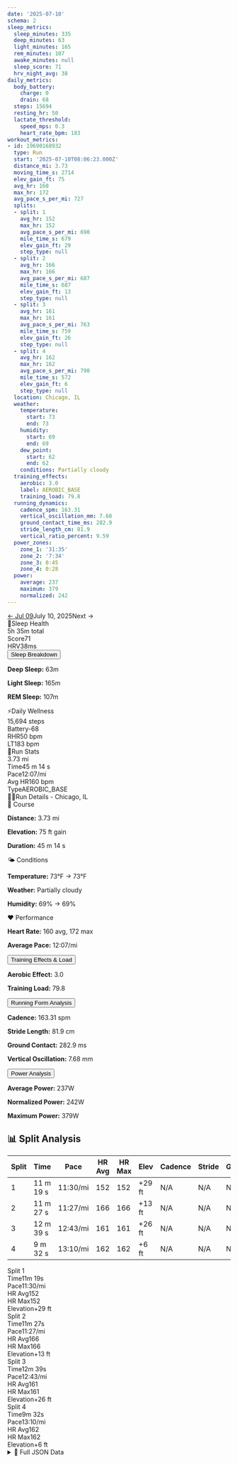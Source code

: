 ```yaml
---
date: '2025-07-10'
schema: 2
sleep_metrics:
  sleep_minutes: 335
  deep_minutes: 63
  light_minutes: 165
  rem_minutes: 107
  awake_minutes: null
  sleep_score: 71
  hrv_night_avg: 38
daily_metrics:
  body_battery:
    charge: 0
    drain: 68
  steps: 15694
  resting_hr: 50
  lactate_threshold:
    speed_mps: 0.3
    heart_rate_bpm: 183
workout_metrics:
- id: 19690168932
  type: Run
  start: '2025-07-10T08:06:23.000Z'
  distance_mi: 3.73
  moving_time_s: 2714
  elev_gain_ft: 75
  avg_hr: 160
  max_hr: 172
  avg_pace_s_per_mi: 727
  splits:
  - split: 1
    avg_hr: 152
    max_hr: 152
    avg_pace_s_per_mi: 690
    mile_time_s: 679
    elev_gain_ft: 29
    step_type: null
  - split: 2
    avg_hr: 166
    max_hr: 166
    avg_pace_s_per_mi: 687
    mile_time_s: 687
    elev_gain_ft: 13
    step_type: null
  - split: 3
    avg_hr: 161
    max_hr: 161
    avg_pace_s_per_mi: 763
    mile_time_s: 759
    elev_gain_ft: 26
    step_type: null
  - split: 4
    avg_hr: 162
    max_hr: 162
    avg_pace_s_per_mi: 790
    mile_time_s: 572
    elev_gain_ft: 6
    step_type: null
  location: Chicago, IL
  weather:
    temperature:
      start: 73
      end: 73
    humidity:
      start: 69
      end: 69
    dew_point:
      start: 62
      end: 62
    conditions: Partially cloudy
  training_effects:
    aerobic: 3.0
    label: AEROBIC_BASE
    training_load: 79.8
  running_dynamics:
    cadence_spm: 163.31
    vertical_oscillation_mm: 7.68
    ground_contact_time_ms: 282.9
    stride_length_cm: 81.9
    vertical_ratio_percent: 9.59
  power_zones:
    zone_1: '31:35'
    zone_2: '7:34'
    zone_3: 0:45
    zone_4: 0:28
  power:
    average: 237
    maximum: 379
    normalized: 242
---
```

<link rel="stylesheet" href="../../../training-data.css">

<div class="navigation-bar"><a href="../07/09" class="nav-button nav-prev">← Jul 09</a><span class="nav-current">July 10, 2025</span><span class="nav-disabled">Next →</span></div>

<div class="card-container">
<div class="metric-card sleep-card">
<div class="card-header"><span class="card-emoji">🛌</span>Sleep Health</div>
<div class="metric-primary">5h 35m total</div>
<div class="metric-grid">
<div class="metric-item"><span class="metric-label">Score</span><span class="metric-value">71</span></div>
<div class="metric-item"><span class="metric-label">HRV</span><span class="metric-value">38ms</span></div>
</div>
<button class="collapsible">Sleep Breakdown</button>
<div class="collapsible-content">
<p><strong>Deep Sleep:</strong> 63m</p>
<p><strong>Light Sleep:</strong> 165m</p>
<p><strong>REM Sleep:</strong> 107m</p>
</div>
</div>
<div class="metric-card wellness-card">
<div class="card-header"><span class="card-emoji">⚡</span>Daily Wellness</div>
<div class="metric-primary">15,694 steps</div>
<div class="metric-grid"><div class="metric-item"><span class="metric-label">Battery</span><span class="metric-value">-68</span></div><div class="metric-item"><span class="metric-label">RHR</span><span class="metric-value">50 bpm</span></div><div class="metric-item"><span class="metric-label">LT</span><span class="metric-value">183 bpm</span></div></div>
</div>
<div class="metric-card workout-card">
<div class="card-header"><span class="card-emoji">🏃</span>Run Stats</div>
<div class="metric-primary">3.73 mi</div>
<div class="metric-list"><div class="metric-item-full"><span class="metric-label">Time</span><span class="metric-value">45 m 14 s</span></div><div class="metric-item-full"><span class="metric-label">Pace</span><span class="metric-value">12:07/mi</span></div><div class="metric-item-full"><span class="metric-label">Avg HR</span><span class="metric-value">160 bpm</span></div><div class="metric-item-full"><span class="metric-label">Type</span><span class="metric-value">AEROBIC_BASE</span></div></div>
</div>
</div>
<div class="workout-detail-card">
<div class="card-header"><span class="card-emoji">🏃‍♂️</span>Run Details - Chicago, IL</div>
<div class="workout-sections">
<div class="workout-section">
<div class="section-title">📍 Course</div>
<p><strong>Distance:</strong> 3.73 mi</p>
<p><strong>Elevation:</strong> 75 ft gain</p>
<p><strong>Duration:</strong> 45 m 14 s</p>
</div>
<div class="workout-section">
<div class="section-title">🌤️ Conditions</div>
<p><strong>Temperature:</strong> 73°F → 73°F</p>
<p><strong>Weather:</strong> Partially cloudy</p>
<p><strong>Humidity:</strong> 69% → 69%</p>
</div>
<div class="workout-section">
<div class="section-title">❤️ Performance</div>
<p><strong>Heart Rate:</strong> 160 avg, 172 max</p>
<p><strong>Average Pace:</strong> 12:07/mi</p>
</div>
</div>
<button class="collapsible">Training Effects & Load</button>
<div class="collapsible-content">
<p><strong>Aerobic Effect:</strong> 3.0</p>
<p><strong>Training Load:</strong> 79.8</p>
</div>
<button class="collapsible">Running Form Analysis</button>
<div class="collapsible-content">
<p><strong>Cadence:</strong> 163.31 spm</p>
<p><strong>Stride Length:</strong> 81.9 cm</p>
<p><strong>Ground Contact:</strong> 282.9 ms</p>
<p><strong>Vertical Oscillation:</strong> 7.68 mm</p>
</div>
<button class="collapsible">Power Analysis</button>
<div class="collapsible-content">
<p><strong>Average Power:</strong> 237W</p>
<p><strong>Normalized Power:</strong> 242W</p>
<p><strong>Maximum Power:</strong> 379W</p>
</div>
</div>
<div class="splits-section">
<h2>📊 Split Analysis</h2>
<div class="table-container">
<table class="splits-table"><thead><tr><th>Split</th><th>Time</th><th>Pace</th><th>HR Avg</th><th>HR Max</th><th>Elev</th><th>Cadence</th><th>Stride</th><th>GCT</th><th>VO</th></tr></thead><tbody><tr><td>1</td><td>11 m 19 s</td><td>11:30/mi</td><td>152</td><td>152</td><td>+29 ft</td><td>N/A</td><td>N/A</td><td>N/A</td><td>N/A</td></tr><tr><td>2</td><td>11 m 27 s</td><td>11:27/mi</td><td>166</td><td>166</td><td>+13 ft</td><td>N/A</td><td>N/A</td><td>N/A</td><td>N/A</td></tr><tr><td>3</td><td>12 m 39 s</td><td>12:43/mi</td><td>161</td><td>161</td><td>+26 ft</td><td>N/A</td><td>N/A</td><td>N/A</td><td>N/A</td></tr><tr><td>4</td><td>9 m 32 s</td><td>13:10/mi</td><td>162</td><td>162</td><td>+6 ft</td><td>N/A</td><td>N/A</td><td>N/A</td><td>N/A</td></tr></tbody></table>
<div class="mobile-splits"><div class="mobile-split-card"><div class="mobile-split-header">Split 1</div><div class="mobile-split-row"><span class="mobile-split-label">Time</span><span class="mobile-split-value">11m 19s</span></div><div class="mobile-split-row"><span class="mobile-split-label">Pace</span><span class="mobile-split-value">11:30/mi</span></div><div class="mobile-split-row"><span class="mobile-split-label">HR Avg</span><span class="mobile-split-value">152</span></div><div class="mobile-split-row"><span class="mobile-split-label">HR Max</span><span class="mobile-split-value">152</span></div><div class="mobile-split-row"><span class="mobile-split-label">Elevation</span><span class="mobile-split-value">+29 ft</span></div></div><div class="mobile-split-card"><div class="mobile-split-header">Split 2</div><div class="mobile-split-row"><span class="mobile-split-label">Time</span><span class="mobile-split-value">11m 27s</span></div><div class="mobile-split-row"><span class="mobile-split-label">Pace</span><span class="mobile-split-value">11:27/mi</span></div><div class="mobile-split-row"><span class="mobile-split-label">HR Avg</span><span class="mobile-split-value">166</span></div><div class="mobile-split-row"><span class="mobile-split-label">HR Max</span><span class="mobile-split-value">166</span></div><div class="mobile-split-row"><span class="mobile-split-label">Elevation</span><span class="mobile-split-value">+13 ft</span></div></div><div class="mobile-split-card"><div class="mobile-split-header">Split 3</div><div class="mobile-split-row"><span class="mobile-split-label">Time</span><span class="mobile-split-value">12m 39s</span></div><div class="mobile-split-row"><span class="mobile-split-label">Pace</span><span class="mobile-split-value">12:43/mi</span></div><div class="mobile-split-row"><span class="mobile-split-label">HR Avg</span><span class="mobile-split-value">161</span></div><div class="mobile-split-row"><span class="mobile-split-label">HR Max</span><span class="mobile-split-value">161</span></div><div class="mobile-split-row"><span class="mobile-split-label">Elevation</span><span class="mobile-split-value">+26 ft</span></div></div><div class="mobile-split-card"><div class="mobile-split-header">Split 4</div><div class="mobile-split-row"><span class="mobile-split-label">Time</span><span class="mobile-split-value">9m 32s</span></div><div class="mobile-split-row"><span class="mobile-split-label">Pace</span><span class="mobile-split-value">13:10/mi</span></div><div class="mobile-split-row"><span class="mobile-split-label">HR Avg</span><span class="mobile-split-value">162</span></div><div class="mobile-split-row"><span class="mobile-split-label">HR Max</span><span class="mobile-split-value">162</span></div><div class="mobile-split-row"><span class="mobile-split-label">Elevation</span><span class="mobile-split-value">+6 ft</span></div></div></div>
</div>
</div>

<script>
document.addEventListener('DOMContentLoaded', function() {
    var coll = document.getElementsByClassName("collapsible");
    var i;

    for (i = 0; i < coll.length; i++) {
        coll[i].addEventListener("click", function() {
            this.classList.toggle("active");
            var content = this.nextElementSibling;
            if (content.style.maxHeight){
                content.style.maxHeight = null;
            } else {
                content.style.maxHeight = content.scrollHeight + "px";
            } 
        });
    }
});
</script>

<details>
<summary>📄 Full JSON Data</summary>

```json
{
  "date": "2025-07-10",
  "schema": 2,
  "sleep_metrics": {
    "sleep_minutes": 335,
    "deep_minutes": 63,
    "light_minutes": 165,
    "rem_minutes": 107,
    "awake_minutes": null,
    "sleep_score": 71,
    "hrv_night_avg": 38
  },
  "daily_metrics": {
    "body_battery": {
      "charge": 0,
      "drain": 68
    },
    "steps": 15694,
    "resting_hr": 50,
    "lactate_threshold": {
      "speed_mps": 0.3,
      "heart_rate_bpm": 183
    }
  },
  "workout_metrics": [
    {
      "id": 19690168932,
      "type": "Run",
      "start": "2025-07-10T08:06:23.000Z",
      "distance_mi": 3.73,
      "moving_time_s": 2714,
      "elev_gain_ft": 75,
      "avg_hr": 160,
      "max_hr": 172,
      "avg_pace_s_per_mi": 727,
      "splits": [
        {
          "split": 1,
          "avg_hr": 152,
          "max_hr": 152,
          "avg_pace_s_per_mi": 690,
          "mile_time_s": 679,
          "elev_gain_ft": 29,
          "step_type": null
        },
        {
          "split": 2,
          "avg_hr": 166,
          "max_hr": 166,
          "avg_pace_s_per_mi": 687,
          "mile_time_s": 687,
          "elev_gain_ft": 13,
          "step_type": null
        },
        {
          "split": 3,
          "avg_hr": 161,
          "max_hr": 161,
          "avg_pace_s_per_mi": 763,
          "mile_time_s": 759,
          "elev_gain_ft": 26,
          "step_type": null
        },
        {
          "split": 4,
          "avg_hr": 162,
          "max_hr": 162,
          "avg_pace_s_per_mi": 790,
          "mile_time_s": 572,
          "elev_gain_ft": 6,
          "step_type": null
        }
      ],
      "location": "Chicago, IL",
      "weather": {
        "temperature": {
          "start": 73,
          "end": 73
        },
        "humidity": {
          "start": 69,
          "end": 69
        },
        "dew_point": {
          "start": 62,
          "end": 62
        },
        "conditions": "Partially cloudy"
      },
      "training_effects": {
        "aerobic": 3.0,
        "label": "AEROBIC_BASE",
        "training_load": 79.8
      },
      "running_dynamics": {
        "cadence_spm": 163.31,
        "vertical_oscillation_mm": 7.68,
        "ground_contact_time_ms": 282.9,
        "stride_length_cm": 81.9,
        "vertical_ratio_percent": 9.59
      },
      "power_zones": {
        "zone_1": "31:35",
        "zone_2": "7:34",
        "zone_3": "0:45",
        "zone_4": "0:28"
      },
      "power": {
        "average": 237,
        "maximum": 379,
        "normalized": 242
      }
    }
  ]
}
```
</details>

